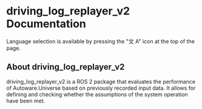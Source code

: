 # driving_log_replayer_v2 Documentation

Language selection is available by pressing the "文 A" icon at the top of the page.

## About driving_log_replayer_v2

driving_log_replayer_v2 is a ROS 2 package that evaluates the performance of Autoware.Universe based on previously recorded input data. It allows for defining and checking whether the assumptions of the system operation have been met.
